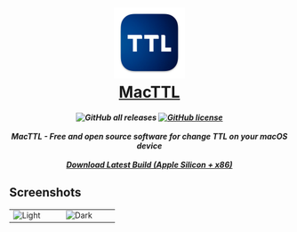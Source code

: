 <h1 align="center">
  <a href="https://github.com/wavetape/MacTTL">
    <img src="Assets/Icon/MacTTL Icon 1024.png" width="128" height="128" />
    <br />
    MacTTL
  </a>
</h1>

<h5 align="center">
    <img alt="GitHub all releases" src="https://img.shields.io/github/downloads/wavetape/MacTTL/total?style=for-the-badge">
    <a href="https://github.com/wavetape/MacTTL/blob/master/LICENSE"><img alt="GitHub license" src="https://img.shields.io/github/license/wavetape/MacTTL?style=for-the-badge"></a>
    <br>
    <br>
    MacTTL - Free and open source software for change TTL on your macOS device
    <br>
    <br>
    <a href="https://github.com/wavetape/MacTTL/releases/latest/download/MacTTL.dmg">Download Latest Build (Apple Silicon + x86)</a>
  </a>
</h5>

## Screenshots

<table>
  <tbody>
      <td width="33%">
          <img width="500" alt="Light" src="https://user-images.githubusercontent.com/55458918/161005882-1e3785f4-0e68-461d-ac63-dc96a29016a5.png">
      </td>
      <td width="33%">
          <img width="500" alt="Dark" src="https://user-images.githubusercontent.com/55458918/161006564-be129959-5e62-48df-9931-752bb01ad1a5.png">
      </td>
      </td>
    </tr>
  </tbody>
</table>
